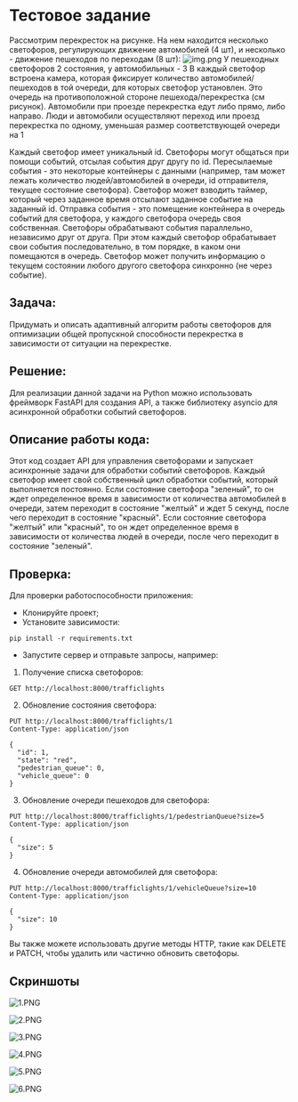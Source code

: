 # Тестовое задание

Рассмотрим перекресток на рисунке. На нем находится несколько светофоров, регулирующих движение автомобилей (4 шт), 
и несколько - движение пешеходов по переходам (8 шт):
![img.png](img.png)
У пешеходных светофоров 2 состояния, у автомобильных - 3 
В каждый светофор встроена камера, которая фиксирует количество автомобилей/пешеходов в той очереди, для которых 
светофор установлен. Это очередь на противоположной стороне пешехода/перекрестка (см рисунок). Автомобили при проезде 
перекрестка едут либо прямо, либо направо. Люди и автомобили осуществляют переход или проезд перекрестка по одному,
уменьшая размер соответствующей очереди на 1

Каждый светофор имеет уникальный id. Светофоры могут общаться при помощи событий, отсылая события друг другу по id. 
Пересылаемые события - это некоторые контейнеры с данными (например, там может лежать количество людей/автомобилей 
в очереди, id отправителя, текущее состояние светофора). Светофор может взводить таймер, который через заданное 
время отсылают заданное событие на заданный id. Отправка события - это помещение контейнера в очередь событий для 
светофора, у каждого светофора очередь своя собственная. Светофоры обрабатывают события параллельно, независимо 
друг от друга. При этом каждый светофор обрабатывает свои события последовательно, в том порядке, в каком они 
помещаются в очередь. Светофор может получить информацию о текущем состоянии любого другого светофора синхронно 
(не через событие).

## Задача: 
Придумать и описать адаптивный алгоритм работы светофоров для оптимизации общей пропускной способности 
перекрестка в зависимости от ситуации на перекрестке.

## Решение:
Для реализации данной задачи на Python можно использовать фреймворк FastAPI для создания API, а также библиотеку 
asyncio для асинхронной обработки событий светофоров.

## Описание работы кода:
Этот код создает API для управления светофорами и запускает асинхронные задачи для обработки событий светофоров. 
Каждый светофор имеет свой собственный цикл обработки событий, который выполняется постоянно. 
Если состояние светофора "зеленый", то он ждет определенное время в зависимости от количества автомобилей в очереди, 
затем переходит в состояние "желтый" и ждет 5 секунд, после чего переходит в состояние "красный". 
Если состояние светофора "желтый" или "красный", то он ждет определенное время в зависимости от количества людей 
в очереди, после чего переходит в состояние "зеленый".

## Проверка:
Для проверки работоспособности приложения:
- Клонируйте проект;
- Установите зависимости:

```
pip install -r requirements.txt
```
- Запустите сервер и отправьте запросы, например:

1. Получение списка светофоров:
```
GET http://localhost:8000/trafficlights
```

2. Обновление состояния светофора:
```
PUT http://localhost:8000/trafficlights/1
Content-Type: application/json

{
  "id": 1,
  "state": "red",
  "pedestrian_queue": 0,
  "vehicle_queue": 0
}
```

3. Обновление очереди пешеходов для светофора:
```
PUT http://localhost:8000/trafficlights/1/pedestrianQueue?size=5
Content-Type: application/json

{
  "size": 5
}
```

4. Обновление очереди автомобилей для светофора:
```
PUT http://localhost:8000/trafficlights/1/vehicleQueue?size=10
Content-Type: application/json

{
  "size": 10
}
```
Вы также можете использовать другие методы HTTP, такие как DELETE и PATCH, чтобы удалить или частично обновить 
светофоры.

## Скриншоты

![1.PNG](1.PNG)

![2.PNG](2.PNG)

![3.PNG](3.PNG)

![4.PNG](4.PNG)

![5.PNG](5.PNG)

![6.PNG](6.PNG)

